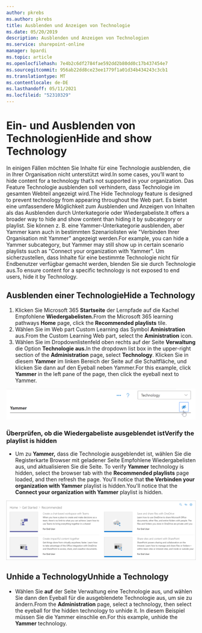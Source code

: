 ```yaml
---
author: pkrebs
ms.author: pkrebs
title: Ausblenden und Anzeigen von Technologie
ms.date: 05/20/2019
description: Ausblenden und Anzeigen von Technologien
ms.service: sharepoint-online
manager: bpardi
ms.topic: article
ms.openlocfilehash: 7e4b2c6df2784fae592dd2b80dd0c17b437454e7
ms.sourcegitcommit: 956ab22dd8ce23ee1779f1a01d34b434243c3cb1
ms.translationtype: MT
ms.contentlocale: de-DE
ms.lasthandoff: 05/11/2021
ms.locfileid: "52310329"
---
```

# <a name="hide-and-show-technology"></a><span data-ttu-id="aa873-103">Ein- und Ausblenden von Technologien</span><span class="sxs-lookup"><span data-stu-id="aa873-103">Hide and show Technology</span></span>

<span data-ttu-id="aa873-104">In einigen Fällen möchten Sie Inhalte für eine Technologie ausblenden, die in Ihrer Organisation nicht unterstützt wird.</span><span class="sxs-lookup"><span data-stu-id="aa873-104">In some cases, you’ll want to hide content for a technology that’s not supported in your organization.</span></span> <span data-ttu-id="aa873-105">Das Feature Technologie ausblenden soll verhindern, dass Technologie im gesamten Webteil angezeigt wird.</span><span class="sxs-lookup"><span data-stu-id="aa873-105">The Hide Technology feature is designed to prevent technology from appearing throughout the Web part.</span></span> <span data-ttu-id="aa873-106">Es bietet eine umfassendere Möglichkeit zum Ausblenden und Anzeigen von Inhalten als das Ausblenden durch Unterkategorie oder Wiedergabeliste.</span><span class="sxs-lookup"><span data-stu-id="aa873-106">It offers a broader way to hide and show content than hiding it by subcategory or playlist.</span></span> <span data-ttu-id="aa873-107">Sie können z. B. eine Yammer-Unterkategorie ausblenden, aber Yammer kann auch in bestimmten Szenariolisten wie "Verbinden Ihrer Organisation mit Yammer" angezeigt werden.</span><span class="sxs-lookup"><span data-stu-id="aa873-107">For example, you can hide a Yammer subcategory, but Yammer may still show up in certain scenario playlists such as "Connect your organization with Yammer".</span></span> <span data-ttu-id="aa873-108">Um sicherzustellen, dass Inhalte für eine bestimmte Technologie nicht für Endbenutzer verfügbar gemacht werden, blenden Sie sie durch Technologie aus.</span><span class="sxs-lookup"><span data-stu-id="aa873-108">To ensure content for a specific technology is not exposed to end users, hide it by Technology.</span></span> 

## <a name="hide-a-technology"></a><span data-ttu-id="aa873-109">Ausblenden einer Technologie</span><span class="sxs-lookup"><span data-stu-id="aa873-109">Hide a Technology</span></span>

1. <span data-ttu-id="aa873-110">Klicken Sie Microsoft 365 **Startseite** der Lernpfade auf die Kachel Empfohlene **Wiedergabelisten.**</span><span class="sxs-lookup"><span data-stu-id="aa873-110">From the Microsoft 365 learning pathways **Home** page, click the **Recommended playlists** tile.</span></span>
2. <span data-ttu-id="aa873-111">Wählen Sie im Web part Custom Learning das Symbol **Aministration** aus.</span><span class="sxs-lookup"><span data-stu-id="aa873-111">From the Custom Learning Web part, select the **Aministration** icon.</span></span>
3. <span data-ttu-id="aa873-112">Wählen Sie im Dropdownlistenfeld oben rechts auf der Seite **Verwaltung** die Option **Technologie aus.**</span><span class="sxs-lookup"><span data-stu-id="aa873-112">In the dropdown list box in the upper-right section of the **Administration** page, select **Technology**.</span></span>
<span data-ttu-id="aa873-113">Klicken Sie in diesem **Yammer** im linken Bereich der Seite auf die Schaltfläche, und klicken Sie dann auf den Eyeball neben Yammer.</span><span class="sxs-lookup"><span data-stu-id="aa873-113">For this example, click **Yammer** in the left pane of the page, then click the eyeball next to Yammer.</span></span>  

![Beispielfenster zeigt eine Technologiekategorie, die mit dem Symbol markiert ist, um sie zu verbargen.](media/cg-hidetech.png)

### <a name="verify-the-playlist-is-hidden"></a><span data-ttu-id="aa873-115">Überprüfen, ob die Wiedergabeliste ausgeblendet ist</span><span class="sxs-lookup"><span data-stu-id="aa873-115">Verify the playlist is hidden</span></span>
- <span data-ttu-id="aa873-116">Um zu **Yammer,** dass die Technologie ausgeblendet ist, wählen Sie die Registerkarte Browser mit geladener Seite Empfohlene Wiedergabelisten aus, und aktualisieren Sie die Seite. </span><span class="sxs-lookup"><span data-stu-id="aa873-116">To verify **Yammer** technology is hidden, select the browser tab with the **Recommended playlists** page loaded, and then refresh the page.</span></span> <span data-ttu-id="aa873-117">You'll notice that **the Verbinden your organization with Yammer** playlist is hidden.</span><span class="sxs-lookup"><span data-stu-id="aa873-117">You'll notice that the **Connect your organization with Yammer** playlist is hidden.</span></span> 

![Beispielfenster zeigt, dass die ausgeblendete Technologie nicht mehr aufgeführt ist.](media/cg-hidetechrefresh.png)

## <a name="unhide-a-technology"></a><span data-ttu-id="aa873-119">Unhide a Technology</span><span class="sxs-lookup"><span data-stu-id="aa873-119">Unhide a Technology</span></span>

- <span data-ttu-id="aa873-120">Wählen Sie **auf** der Seite Verwaltung eine Technologie aus, und wählen Sie dann den Eyeball für die ausgeblendete Technologie aus, um sie zu ändern.</span><span class="sxs-lookup"><span data-stu-id="aa873-120">From the **Administration** page, select a technology, then select the eyeball for the hidden technology to unhide it.</span></span> <span data-ttu-id="aa873-121">In diesem Beispiel müssen  Sie die Yammer einschlie en.</span><span class="sxs-lookup"><span data-stu-id="aa873-121">For this example, unhide the **Yammer** technology.</span></span> 